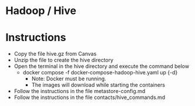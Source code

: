 # Hadoop / Hive

# Instructions
* Copy the file hive.gz from Canvas
* Unzip the file to create the hive directory
* Open the terminal in the hive directory and execute the command below
    * docker compose -f docker-compose-hadoop-hive.yaml up {-d}
        * Note: Docker must be running. 
        * The images will download while starting the containers
* Follow the instructions in the file metastore-config.md
* Follow the instructions in the file contacts/hive_commands.md
